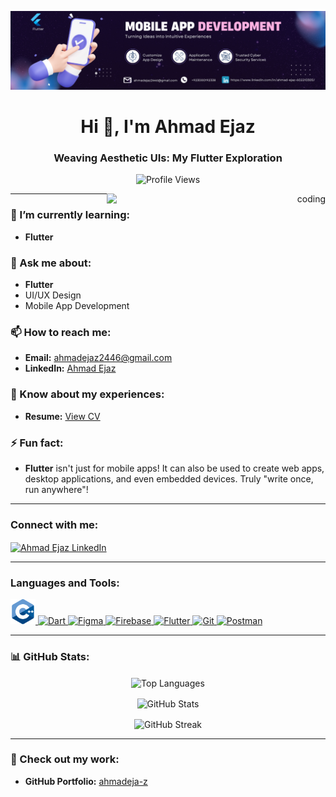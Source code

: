 <p align="center">
  <img src="https://raw.githubusercontent.com/ahmadeja-z/ahmadeja-z/main/Purple%20White%20Modern%20Mobile%20App%20Development%20Linkedin%20Background%20Photo.png" alt="Banner Image" />
</p>

<h1 align="center">Hi 👋, I'm Ahmad Ejaz</h1>
<h3 align="center">Weaving Aesthetic UIs: My Flutter Exploration</h3>

<p align="center">
  <img src="https://komarev.com/ghpvc/?username=ahmadeja-z&label=Profile%20views&color=0e75b6&style=flat" alt="Profile Views" />
</p>

<p align="right">
  <img align="right" alt="coding" width="350" src="https://i.pinimg.com/originals/e4/26/70/e426702edf874b181aced1e2fa5c6cde.gif">
</p>

---

### 🌱 I’m currently learning:
- **Flutter**

### 💬 Ask me about:
- **Flutter**
- UI/UX Design
- Mobile App Development

### 📫 How to reach me:
- **Email:** [ahmadejaz2446@gmail.com](mailto:ahmadejaz2446@gmail.com)
- **LinkedIn:** [Ahmad Ejaz](https://www.linkedin.com/in/ahmad-ejaz-602210305/)

### 📄 Know about my experiences:
- **Resume:** [View CV](https://www.dropbox.com/scl/fi/1ytm3okh98ytl8h02kuou/Cv-2.pdf?rlkey=461vn9tpque74k2y3odnd77fh&st=0hs0q6tp&dl=0)

### ⚡ Fun fact:
- **Flutter** isn't just for mobile apps! It can also be used to create web apps, desktop applications, and even embedded devices. Truly "write once, run anywhere"!

---

<h3 align="left">Connect with me:</h3>
<p align="left">
  <a href="https://linkedin.com/in/ahmad-ejaz-602210305" target="_blank">
    <img align="center" src="https://raw.githubusercontent.com/rahuldkjain/github-profile-readme-generator/master/src/images/icons/Social/linked-in-alt.svg" alt="Ahmad Ejaz LinkedIn" height="30" width="40" />
  </a>
</p>

---

<h3 align="left">Languages and Tools:</h3>
<p align="left">
  <a href="https://www.w3schools.com/cpp/" target="_blank" rel="noreferrer">
    <img src="https://raw.githubusercontent.com/devicons/devicon/master/icons/cplusplus/cplusplus-original.svg" alt="C++" width="40" height="40"/>
  </a> 
  <a href="https://dart.dev" target="_blank" rel="noreferrer">
    <img src="https://www.vectorlogo.zone/logos/dartlang/dartlang-icon.svg" alt="Dart" width="40" height="40"/>
  </a> 
  <a href="https://www.figma.com/" target="_blank" rel="noreferrer">
    <img src="https://www.vectorlogo.zone/logos/figma/figma-icon.svg" alt="Figma" width="40" height="40"/>
  </a> 
  <a href="https://firebase.google.com/" target="_blank" rel="noreferrer">
    <img src="https://www.vectorlogo.zone/logos/firebase/firebase-icon.svg" alt="Firebase" width="40" height="40"/>
  </a> 
  <a href="https://flutter.dev" target="_blank" rel="noreferrer">
    <img src="https://www.vectorlogo.zone/logos/flutterio/flutterio-icon.svg" alt="Flutter" width="40" height="40"/>
  </a> 
  <a href="https://git-scm.com/" target="_blank" rel="noreferrer">
    <img src="https://www.vectorlogo.zone/logos/git-scm/git-scm-icon.svg" alt="Git" width="40" height="40"/>
  </a> 
  <a href="https://postman.com" target="_blank" rel="noreferrer">
    <img src="https://www.vectorlogo.zone/logos/getpostman/getpostman-icon.svg" alt="Postman" width="40" height="40"/>
  </a>
</p>

---

<h3 align="left">📊 GitHub Stats:</h3>

<p align="center">
  <img align="center" src="https://github-readme-stats.vercel.app/api/top-langs/?username=ahmadeja-z&layout=compact&langs_count=8&hide=html&theme=tokyonight" alt="Top Languages" />
</p>

<p align="center">
  <img align="center" src="https://github-readme-stats.vercel.app/api?username=ahmadeja-z&show_icons=true&count_private=true&hide=contribs,prs&cache_seconds=86400&theme=tokyonight" alt="GitHub Stats" />
</p>

<p align="center">
  <img align="center" src="https://github-readme-streak-stats.herokuapp.com/?user=ahmadeja-z&theme=tokyonight" alt="GitHub Streak" />
</p>

---

### 🎨 Check out my work:
- **GitHub Portfolio:** [ahmadeja-z](https://github.com/ahmadeja-z)
